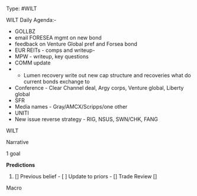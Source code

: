 Type: #WILT 

WILT
Daily Agenda:-
- GOLLBZ
- email FORESEA mgmt on new bond
- feedback on Venture Global pref and Forsea bond
- EUR REITs - comps and writeup- 
- MPW - writeup, key questions 
- COMM update
- - Lumen recovery 
	 write out new cap structure and recoveries
	 what do current bonds exchange to 
- Conference - Clear Channel deal, Argy corps, Venture global, Liberty global
- SFR 
- Media names - Gray/AMCX/Scripps/one other
- UNITI
- New issue reverse strategy - RIG, NSUS, SWN/CHK, FANG
 

WILT
 


Narrative

1 goal


**Predictions**

1) []
Previous belief - 
[ ]
Update to priors - 
[]
Trade Review
[]





Macro
